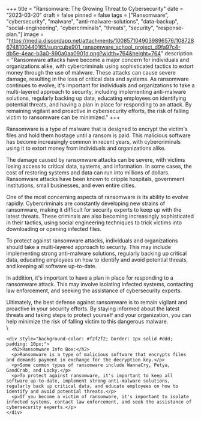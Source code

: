 +++
title = "Ransomware: The Growing Threat to Cybersecurity"
date = "2023-03-20"
draft = false
pinned = false
tags = ["Ransomware", "cybersecurity", "malware", "anti-malware-solutions", "data-backup", "social-engineering", "cybercriminals", "threats", "security", "response-plan."]
image = "https://media.discordapp.net/attachments/1008571049039896576/1087286748100440165/suprcube901_ransomware_school_project_d9fa97c4-db5e-4eac-b3a0-890a0aa0901d.png?width=764&height=764"
description = "Ransomware attacks have become a major concern for individuals and organizations alike, with cybercriminals using sophisticated tactics to extort money through the use of malware. These attacks can cause severe damage, resulting in the loss of critical data and systems. As ransomware continues to evolve, it's important for individuals and organizations to take a multi-layered approach to security, including implementing anti-malware solutions, regularly backing up data, educating employees on identifying potential threats, and having a plan in place for responding to an attack. By remaining vigilant and proactive in cybersecurity efforts, the risk of falling victim to ransomware can be minimized."
+++
<!--StartFragment-->

Ransomware is a type of malware that is designed to encrypt the victim's files and hold them hostage until a ransom is paid. This malicious software has become increasingly common in recent years, with cybercriminals using it to extort money from individuals and organizations alike.

The damage caused by ransomware attacks can be severe, with victims losing access to critical data, systems, and information. In some cases, the cost of restoring systems and data can run into millions of dollars. Ransomware attacks have been known to cripple hospitals, government institutions, small businesses, and even entire cities.

One of the most concerning aspects of ransomware is its ability to evolve rapidly. Cybercriminals are constantly developing new strains of ransomware, making it difficult for security experts to keep up with the latest threats. These criminals are also becoming increasingly sophisticated in their tactics, using social engineering techniques to trick victims into downloading or opening infected files.

To protect against ransomware attacks, individuals and organizations should take a multi-layered approach to security. This may include implementing strong anti-malware solutions, regularly backing up critical data, educating employees on how to identify and avoid potential threats, and keeping all software up-to-date.

In addition, it's important to have a plan in place for responding to a ransomware attack. This may involve isolating infected systems, contacting law enforcement, and seeking the assistance of cybersecurity experts.

Ultimately, the best defense against ransomware is to remain vigilant and proactive in your security efforts. By staying informed about the latest threats and taking steps to protect yourself and your organization, you can help minimize the risk of falling victim to this dangerous malware.\
\
<!--StartFragment-->

```
<div style="background-color: #f2f2f2; border: 1px solid #ddd; padding: 10px;">
  <h2>Ransomware Info Box:</h2>
  <p>Ransomware is a type of malicious software that encrypts files and demands payment in exchange for the decryption key.</p>
  <p>Some common types of ransomware include WannaCry, Petya, GandCrab, and Locky.</p>
  <p>To protect against ransomware, it's important to keep all software up-to-date, implement strong anti-malware solutions, regularly back up critical data, and educate employees on how to identify and avoid potential threats.</p>
  <p>If you become a victim of ransomware, it's important to isolate infected systems, contact law enforcement, and seek the assistance of cybersecurity experts.</p>
</div>
```

<!--EndFragment-->

<!--EndFragment-->